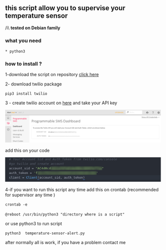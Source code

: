 this script allow you to supervise your temperature sensor
--
/i\ __tested on Debian family__ 

### what you need

	* python3

### how  to install ?

1-download the script on repository  [click here](https://github.com/Diallomm/temperature-sensor-alert/archive/master.zip)

2- download twilio package
	
	pip3 install twilio
	
3 - create twilio account on [here](https://www.twilio.com/try-twilio)  and take your API key 	

![twilio](img/twilio.png)

add this on your code

![code](img/code.png)



4-if you want to run this script any time add this on crontab (recommended for supervisor any time )

	crontab -e
	
	@reboot /usr/bin/python3 "directory where is a script"
	
  or
  use python3 to run script
  			
  	python3  temperature-sensor-alert.py 

after normally all is work, if you have a problem contact me
      